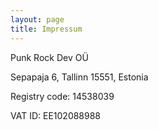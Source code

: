 ```yaml
---
layout: page
title: Impressum
---
```


Punk Rock Dev OÜ

Sepapaja 6, Tallinn 15551, Estonia

Registry code: 14538039

VAT ID: EE102088988